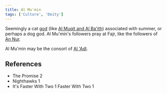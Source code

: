 ```yaml
---
title: Al Mu'min
tags: ['Culture', 'Deity']
---
```

Seemingly a cat [god](wiki/gods.md) (like [Al Muqit and Al Ba'ith](wiki/al-muqit-and-al-baith.md)) associated with summer, or perhaps a dog god. Al Mu'min's followers pray at Fajr, like the followers of [An Nur](wiki/an-nur-and-al-hadi.md).

Al Mu'min may be the consort of [Al 'Adl](wiki/al-adl.md).

## References
- The Promise 2
- Nighthawks 1
- It's Faster With Two 1
Faster With Two 1
